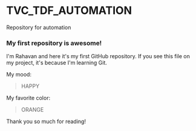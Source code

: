 # TVC_TDF_AUTOMATION
Repository for automation
### My first repository is awesome!

I'm Rahavan and here it's my first GitHub repository.
If you see this file on my project, it's because I'm learning Git.

My mood:

> HAPPY

My favorite color:

> ORANGE

Thank you so much for reading!

